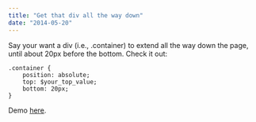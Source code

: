 ```yaml
---
title: "Get that div all the way down"
date: "2014-05-20"
---
```


Say your want a div (i.e., .container) to extend all the way down the page, until about 20px before the bottom. Check it out:

```
.container {
    position: absolute;
    top: $your_top_value;
    bottom: 20px;
}

```

Demo [here](http://codepen.io/imcnally/pen/ieCDp).
